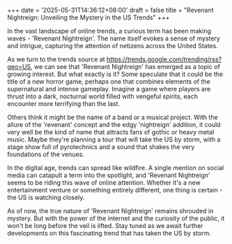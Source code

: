 +++
date = '2025-05-31T14:36:12+08:00'
draft = false
title = "Revenant Nightreign: Unveiling the Mystery in the US Trends"
+++

In the vast landscape of online trends, a curious term has been making waves - 'Revenant Nightreign'. The name itself evokes a sense of mystery and intrigue, capturing the attention of netizens across the United States.

As we turn to the trends source at https://trends.google.com/trending/rss?geo=US, we can see that 'Revenant Nightreign' has emerged as a topic of growing interest. But what exactly is it? Some speculate that it could be the title of a new horror game, perhaps one that combines elements of the supernatural and intense gameplay. Imagine a game where players are thrust into a dark, nocturnal world filled with vengeful spirits, each encounter more terrifying than the last.

Others think it might be the name of a band or a musical project. With the allure of the 'revenant' concept and the edgy 'nightreign' addition, it could very well be the kind of name that attracts fans of gothic or heavy metal music. Maybe they're planning a tour that will take the US by storm, with a stage show full of pyrotechnics and a sound that shakes the very foundations of the venues.

In the digital age, trends can spread like wildfire. A single mention on social media can catapult a term into the spotlight, and 'Revenant Nightreign' seems to be riding this wave of online attention. Whether it's a new entertainment venture or something entirely different, one thing is certain - the US is watching closely.

As of now, the true nature of 'Revenant Nightreign' remains shrouded in mystery. But with the power of the internet and the curiosity of the public, it won't be long before the veil is lifted. Stay tuned as we await further developments on this fascinating trend that has taken the US by storm.
